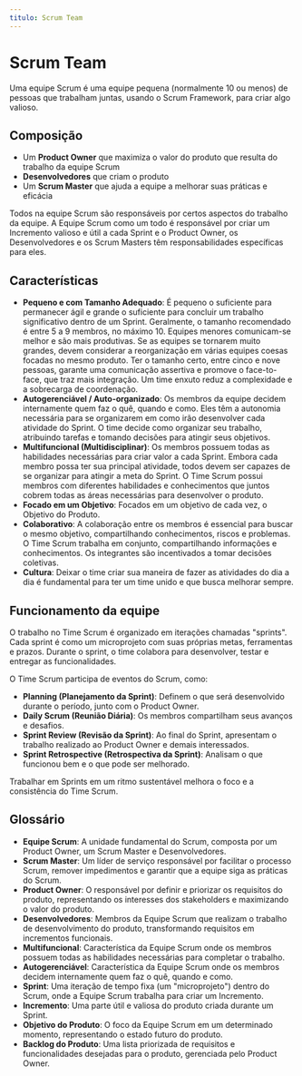 ```yaml
---
titulo: Scrum Team
---
```


# Scrum Team

Uma equipe Scrum é uma equipe pequena (normalmente 10 ou menos) de pessoas que trabalham juntas, usando o Scrum Framework, para criar algo valioso. 

## Composição

- Um **Product Owner** que maximiza o valor do produto que resulta do trabalho da equipe Scrum
- **Desenvolvedores** que criam o produto
- Um **Scrum Master** que ajuda a equipe a melhorar suas práticas e eficácia

Todos na equipe Scrum são responsáveis por certos aspectos do trabalho da equipe. A Equipe Scrum como um todo é responsável por criar um Incremento valioso e útil a cada Sprint e o Product Owner, os Desenvolvedores e os Scrum Masters têm responsabilidades específicas para eles.

## Características

- **Pequeno e com Tamanho Adequado**: É pequeno o suficiente para permanecer ágil e grande o suficiente para concluir um trabalho significativo dentro de um Sprint. Geralmente, o tamanho recomendado é entre 5 a 9 membros, no máximo 10. Equipes menores comunicam-se melhor e são mais produtivas. Se as equipes se tornarem muito grandes, devem considerar a reorganização em várias equipes coesas focadas no mesmo produto. Ter o tamanho certo, entre cinco e nove pessoas, garante uma comunicação assertiva e promove o face-to-face, que traz mais integração. Um time enxuto reduz a complexidade e a sobrecarga de coordenação.
- **Autogerenciável / Auto-organizado**: Os membros da equipe decidem internamente quem faz o quê, quando e como. Eles têm a autonomia necessária para se organizarem em como irão desenvolver cada atividade do Sprint. O time decide como organizar seu trabalho, atribuindo tarefas e tomando decisões para atingir seus objetivos.
- **Multifuncional (Multidisciplinar)**: Os membros possuem todas as habilidades necessárias para criar valor a cada Sprint. Embora cada membro possa ter sua principal atividade, todos devem ser capazes de se organizar para atingir a meta do Sprint. O Time Scrum possui membros com diferentes habilidades e conhecimentos que juntos cobrem todas as áreas necessárias para desenvolver o produto.
- **Focado em um Objetivo**: Focados em um objetivo de cada vez, o Objetivo do Produto.
- **Colaborativo**: A colaboração entre os membros é essencial para buscar o mesmo objetivo, compartilhando conhecimentos, riscos e problemas. O Time Scrum trabalha em conjunto, compartilhando informações e conhecimentos. Os integrantes são incentivados a tomar decisões coletivas.
- **Cultura**: Deixar o time criar sua maneira de fazer as atividades do dia a dia é fundamental para ter um time unido e que busca melhorar sempre.

## Funcionamento da equipe

O trabalho no Time Scrum é organizado em iterações chamadas "sprints". Cada sprint é como um microprojeto com suas próprias metas, ferramentas e prazos. Durante o sprint, o time colabora para desenvolver, testar e entregar as funcionalidades. 

O Time Scrum participa de eventos do Scrum, como:

- **Planning (Planejamento da Sprint)**: Definem o que será desenvolvido durante o período, junto com o Product Owner.
- **Daily Scrum (Reunião Diária)**: Os membros compartilham seus avanços e desafios.
- **Sprint Review (Revisão da Sprint)**: Ao final do Sprint, apresentam o trabalho realizado ao Product Owner e demais interessados.
- **Sprint Retrospective (Retrospectiva da Sprint)**: Analisam o que funcionou bem e o que pode ser melhorado.

Trabalhar em Sprints em um ritmo sustentável melhora o foco e a consistência do Time Scrum.

## Glossário

- **Equipe Scrum**: A unidade fundamental do Scrum, composta por um Product Owner, um Scrum Master e Desenvolvedores.
- **Scrum Master**: Um líder de serviço responsável por facilitar o processo Scrum, remover impedimentos e garantir que a equipe siga as práticas do Scrum.
- **Product Owner**: O responsável por definir e priorizar os requisitos do produto, representando os interesses dos stakeholders e maximizando o valor do produto.
- **Desenvolvedores**: Membros da Equipe Scrum que realizam o trabalho de desenvolvimento do produto, transformando requisitos em incrementos funcionais.
- **Multifuncional**: Característica da Equipe Scrum onde os membros possuem todas as habilidades necessárias para completar o trabalho.
- **Autogerenciável**: Característica da Equipe Scrum onde os membros decidem internamente quem faz o quê, quando e como.
- **Sprint**: Uma iteração de tempo fixa (um "microprojeto") dentro do Scrum, onde a Equipe Scrum trabalha para criar um Incremento.
- **Incremento**: Uma parte útil e valiosa do produto criada durante um Sprint.
- **Objetivo do Produto**: O foco da Equipe Scrum em um determinado momento, representando o estado futuro do produto.
- **Backlog do Produto**: Uma lista priorizada de requisitos e funcionalidades desejadas para o produto, gerenciada pelo Product Owner.
